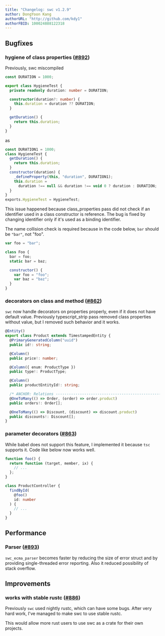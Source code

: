 ```yaml
---
title: "Changelog: swc v1.2.9"
author: DongYoon Kang
authorURL: "http://github.com/kdy1"
authorFBID: 100024888122318
---
```


## Bugfixes

### hygiene of class properties ([#892](https://github.com/swc-project/swc/pull/892))

Previously, swc miscompiled

```ts
const DURATION = 1000;

export class HygieneTest {
  private readonly duration: number = DURATION;

  constructor(duration?: number) {
    this.duration = duration ?? DURATION;
  }

  getDuration() {
    return this.duration;
  }
}
```

as

```js
const DURATION1 = 1000;
class HygieneTest {
  getDuration() {
    return this.duration;
  }
  constructor(duration) {
    _defineProperty(this, "duration", DURATION1);
    this.duration =
      duration !== null && duration !== void 0 ? duration : DURATION;
  }
}
exports.HygieneTest = HygieneTest;
```

This issue happened because class_properties pass did not check if an identifier used in a class constructor is reference. The bug is fixed by changing identifier only if it's used as a binding identifier.

The name collision check is required because in the code below, `bar` should be `"bar"`, not "foo".

```js
var foo = "bar";

class Foo {
  bar = foo;
  static bar = baz;

  constructor() {
    var foo = "foo";
    var baz = "baz";
  }
}
```

### decorators on class and method ([#862](https://github.com/swc-project/swc/issues/862))

`swc` now handle decorators on properties properly, even if it does not have default value.
Previously typescript_strip pass removed class properties without value, but I removed such behavior and it works.

```ts
@Entity()
export class Product extends TimestampedEntity {
  @PrimaryGeneratedColumn("uuid")
  public id!: string;

  @Column()
  public price!: number;

  @Column({ enum: ProductType })
  public type!: ProductType;

  @Column()
  public productEntityId!: string;

  /* ANCHOR: Relations ------------------------------------------------------ */
  @OneToMany(() => Order, (order) => order.product)
  public orders!: Order[];

  @OneToMany(() => Discount, (discount) => discount.product)
  public discounts!: Discount[];
}
```

### parameter decorators ([#863](https://github.com/swc-project/swc/issues/863))

While babel does not support this feature, I implemented it because `tsc` supports it. Code like below now works well.

```ts
function foo() {
  return function (target, member, ix) {
    // ...
  };
}

class ProductController {
  findById(
    @foo()
    id: number
  ) {
    // ...
  }
}
```

## Performance

### Parser ([#893](https://github.com/swc-project/swc/pull/893))

`swc_ecma_parser` becomes faster by reducing the size of error struct and by providing single-threaded error reporting. Also it reduced possibility of stack overflow.

## Improvements

### works with stable rustc ([#886](https://github.com/swc-project/swc/pull/886))

Previously `swc` used nightly rustc, which can have some bugs. After very hard work, I've managed to make swc to use stable rustc.

This would allow more rust users to use swc as a crate for their own projects.

